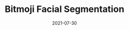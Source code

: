 ---
title: "Bitmoji Facial Segmentation"
# slug: "bitmoji-facial-segmentation"
emoji: "👓"
blurb: "Utilized PyTorch for transfer learning (U-NET base) to develop computer vision models for facial semantic segmentation of Bitmojis at Princeton University's Department of Psychology."
type: "rp"
tags: ["ml"]
link: "<a aria-label='Github' href='https://github.com/cameron-raymond/princeton-Bitmoji_Facial_Segmentation/blob/main/notebooks/Bitmoji_Facial_Segmentation_Model.ipynb'>Github</a>"
date: "2021-07-30"
prod: true
---